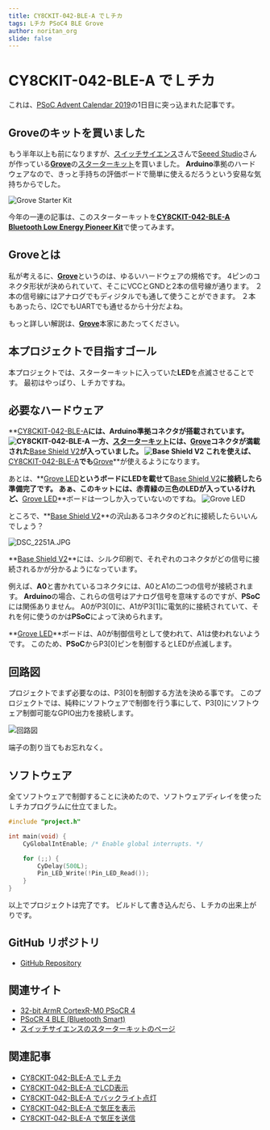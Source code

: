```yaml
---
title: CY8CKIT-042-BLE-A でＬチカ
tags: Lチカ PSoC4 BLE Grove
author: noritan_org
slide: false
---
```

# CY8CKIT-042-BLE-A でＬチカ

これは、[PSoC Advent Calendar 2019]の1日目に突っ込まれた記事です。

## Groveのキットを買いました

もう半年以上も前になりますが、[スイッチサイエンス][Switch Science]さんで[Seeed Studio]さんが作っている[**Grove**][Grove]の[スターターキット][Grove Starter Kit]を買いました。
**Arduino**準拠のハードウェアなので、きっと手持ちの評価ボードで簡単に使えるだろうという安易な気持ちからでした。

![Grove Starter Kit](./GroveStarterKit.jpeg)

今年の一連の記事は、このスターターキットを[**CY8CKIT-042-BLE-A Bluetooth Low Energy Pioneer Kit**][CY8CKIT-042-BLE-A]で使ってみます。


## Groveとは

私が考えるに、[**Grove**][Grove]というのは、ゆるいハードウェアの規格です。
4ピンのコネクタ形状が決められていて、そこにVCCとGNDと2本の信号線が通ります。
２本の信号線にはアナログでもディジタルでも通して使うことができます。
２本もあったら、I2CでもUARTでも通せるから十分だよね。

もっと詳しい解説は、[**Grove**][Grove]本家にあたってください。


## 本プロジェクトで目指すゴール

本プロジェクトでは、スターターキットに入っていた**LED**を点滅させることです。
最初はやっぱり、Ｌチカですね。


## 必要なハードウェア

**[CY8CKIT-042-BLE-A]**には、**Arduino**準拠コネクタが搭載されています。
![CY8CKIT-042-BLE-A](./CY8CKIT-042-BLE-A.png)
一方、[スターターキット][Grove Starter Kit]には、[Grove]コネクタが満載された**[Base Shield V2]**が入っていました。
![Base Shield V2](./BaseShieldV2.jpeg)
これを使えば、**[CY8CKIT-042-BLE-A]**でも**[Grove]**が使えるようになります。

あとは、**[Grove LED]**というボードにLEDを載せて**[Base Shield V2]**に接続したら準備完了です。
あぁ、このキットには、赤青緑の三色のLEDが入っているけれど、**[Grove LED]**ボードは一つしか入っていないのですね。
![Grove LED](./GroveLed.jpeg)

ところで、**[Base Shield V2]**の沢山あるコネクタのどれに接続したらいいんでしょう？

![DSC_2251A.JPG](DSC_2251A.JPG)

**[Base Shield V2]**には、シルク印刷で、それぞれのコネクタがどの信号に接続されるかが分かるようになっています。

例えば、**A0**と書かれているコネクタには、A0とA1の二つの信号が接続されます。
**Arduino**の場合、これらの信号はアナログ信号を意味するのですが、**PSoC**には関係ありません。
A0がP3[0]に、A1がP3[1]に電気的に接続されていて、それを何に使うのかは**PSoC**によって決められます。

**[Grove LED]**ボードは、A0が制御信号として使われて、A1は使われないようです。
このため、**PSoC**からP3[0]ピンを制御するとLEDが点滅します。


## 回路図

プロジェクトでまず必要なのは、P3[0]を制御する方法を決める事です。
このプロジェクトでは、純粋にソフトウェアで制御を行う事にして、P3[0]にソフトウェア制御可能なGPIO出力を接続します。

![回路図](./schematic1.png)

端子の割り当てもお忘れなく。


## ソフトウェア

全てソフトウェアで制御することに決めたので、ソフトウェアディレイを使ったＬチカプログラムに仕立てました。

```c:main.c
#include "project.h"

int main(void) {
    CyGlobalIntEnable; /* Enable global interrupts. */

    for (;;) {
        CyDelay(500L);
        Pin_LED_Write(!Pin_LED_Read());
    }
}
```

以上でプロジェクトは完了です。
ビルドして書き込んだら、Ｌチカの出来上がりです。


## GitHub リポジトリ
* [GitHub Repository][repository]

## 関連サイト
* [32-bit ArmR CortexR-M0 PSoCR 4][PSoC 4]
* [PSoCR 4 BLE (Bluetooth Smart)][PSoC 4 BLE]
* [スイッチサイエンスのスターターキットのページ][ssci Starter Kit]

## 関連記事
* [CY8CKIT-042-BLE-A でＬチカ][GLChika]
* [CY8CKIT-042-BLE-A でLCD表示][GLCDShow]
* [CY8CKIT-042-BLE-A でバックライト点灯][GBLChika]
* [CY8CKIT-042-BLE-A で気圧を表示][GBarometer]
* [CY8CKIT-042-BLE-A で気圧を送信][GBLE]

[GLChika]:./chap1.md
[GLCDShow]:./chap2.md
[GBLChika]:./chap3.md
[GBarometer]:./chap4.md
[GBLE]:./chap5.md
[PSoC Advent Calendar 2019]:https://qiita.com/advent-calendar/2019/psoc
[Switch Science]:https://www.switch-science.com/
[Seeed Studio]:https://www.seeedstudio.com/
[Grove]:https://www.seeedstudio.com/Grove
[Grove Starter Kit]:https://www.seeedstudio.com/Grove-Starter-Kit-for-Arduino-p-1855.html
[ssci Starter Kit]:https://www.switch-science.com/catalog/1812/
[CY8CKIT-042-BLE-A]:https://www.cypress.com/cy8ckit-042-ble-a
[Base Shield V2]:https://www.seeedstudio.com/Base-Shield-V2.html
[Grove LED]:https://www.seeedstudio.com/Grove-Red-LED.html
[PSoC 4]:http://www.cypress.com/psoc4
[PSoC 4 BLE]:https://www.cypress.com/products/psoc-4-ble-bluetooth-smart
[repository]:https://github.com/noritan/Advent2019
